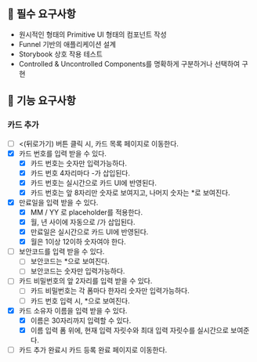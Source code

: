 ## 📄 필수 요구사항

- 원시적인 형태의 Primitive UI 형태의 컴포넌트 작성
- Funnel 기반의 애플리케이션 설계
- Storybook 상호 작용 테스트
- Controlled & Uncontrolled Components를 명확하게 구분하거나 선택하여 구현

## 🎯 기능 요구사항

### 카드 추가

- [ ] <(뒤로가기) 버튼 클릭 시, 카드 목록 페이지로 이동한다.
- [x] 카드 번호를 입력 받을 수 있다.
  - [x] 카드 번호는 숫자만 입력가능하다.
  - [x] 카드 번호 4자리마다 -가 삽입된다.
  - [x] 카드 번호는 실시간으로 카드 UI에 반영된다.
  - [x] 카드 번호는 앞 8자리만 숫자로 보여지고, 나머지 숫자는 \*로 보여진다.
- [x] 만료일을 입력 받을 수 있다.
  - [x] MM / YY 로 placeholder를 적용한다.
  - [x] 월, 년 사이에 자동으로 /가 삽입된다.
  - [x] 만료일은 실시간으로 카드 UI에 반영된다.
  - [x] 월은 1이상 12이하 숫자여야 한다.
- [ ] 보안코드를 입력 받을 수 있다.
  - [ ] 보안코드는 \*으로 보여진다.
  - [ ] 보안코드는 숫자만 입력가능하다.
- [ ] 카드 비밀번호의 앞 2자리를 입력 받을 수 있다.
  - [ ] 카드 비밀번호는 각 폼마다 한자리 숫자만 입력가능하다.
  - [ ] 카드 번호 입력 시, \*으로 보여진다.
- [x] 카드 소유자 이름을 입력 받을 수 있다.
  - [x] 이름은 30자리까지 입력할 수 있다.
  - [x] 이름 입력 폼 위에, 현재 입력 자릿수와 최대 입력 자릿수를 실시간으로 보여준다.
- [ ] 카드 추가 완료시 카드 등록 완료 페이지로 이동한다.
